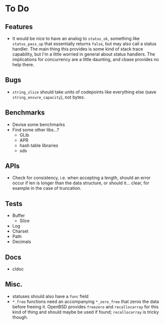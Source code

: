 # To Do

## Features

- It would be nice to have an analog to `status_ok`, something like
  `status_pass_up` that essentially returns `false`, but may also call a status
  handler.  The main thing this provides is some kind of stack trace
  capability, but I'm a little worried in general about status handlers.  The
  implications for concurrency are a little daunting, and cbase provides no
  help there.

## Bugs

- `string_slice` should take units of codepoints like everything else (save
  `string_ensure_capacity`), not bytes.

## Benchmarks

- Devise some benchmarks
- Find some other libs...?
  - GLib
  - APR
  - hash table libraries
  - sds

## APIs

- Check for consistency, i.e. when accepting a length, should an error occur if
  len is longer than the data structure, or should it... clear, for example in
  the case of truncation.

## Tests

- Buffer
  - Slice
- Log
- Charset
- Path
- Decimals

## Docs

- cldoc

## Misc.

- statuses should also have a `func` field
- `*_free` functions need an accompanying `*_zero_free` that zeros the data
  before freeing it.  OpenBSD provides `freezero` and `recallocarray` for this
  kind of thing and should maybe be used if found; `recallocarray` is tricky
  though.


